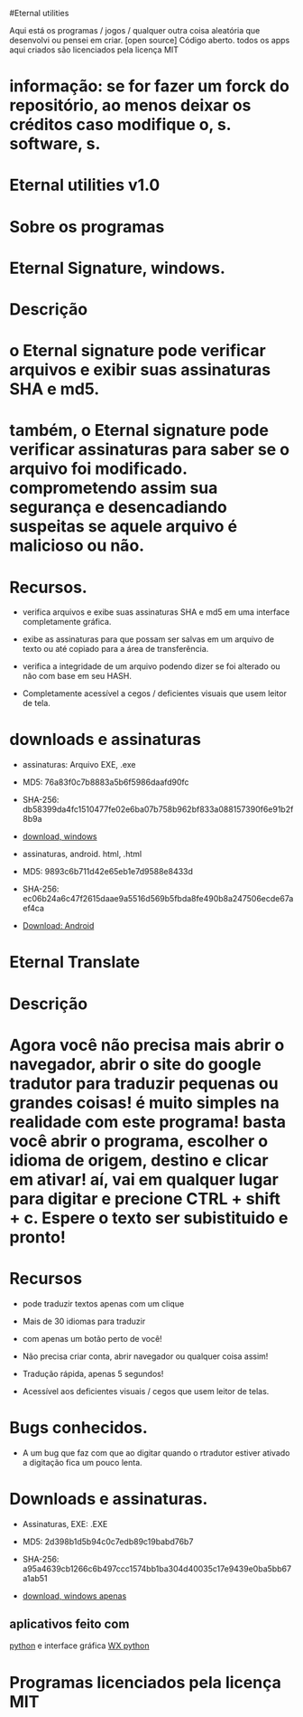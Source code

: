 #Eternal utilities

Aqui está os programas / jogos / qualquer outra coisa aleatória que desenvolvi ou pensei em criar. [open source] Código aberto. todos os apps aqui criados são licenciados pela licença MIT


# informação:  se for fazer um forck do repositório, ao menos deixar os créditos caso modifique o, s. software, s. 


# Eternal utilities v1.0


# Sobre os programas


# Eternal Signature, windows.


# Descrição


# o Eternal signature pode verificar arquivos e exibir suas assinaturas SHA e md5.

# também, o Eternal signature pode verificar assinaturas para saber se o arquivo foi modificado. comprometendo assim sua segurança e desencadiando suspeitas se aquele arquivo é malicioso ou não.


# Recursos.


* verifica arquivos e exibe suas assinaturas SHA e md5 em uma interface completamente gráfica.


* exibe as assinaturas para que possam ser salvas em um arquivo de texto ou até copiado para a área de transferência.


* verifica a integridade de um arquivo podendo dizer se foi alterado ou não com base em seu HASH.


* Completamente acessível a cegos / deficientes visuais que usem leitor de tela.


# downloads e assinaturas


* assinaturas: Arquivo EXE, .exe


* MD5: 76a83f0c7b8883a5b6f5986daafd90fc


* SHA-256: db58399da4fc1510477fe02e6ba07b758b962bf833a088157390f6e91b2f8b9a


* [download, windows](https://github.com/azurejoga/meus-apps/releases/download/EternalSignature1.0/Eternal-Signature-windows.zip)


* assinaturas, android. html, .html


* MD5: 9893c6b711d42e65eb1e7d9588e8433d


* SHA-256: ec06b24a6c47f2615daae9a5516d569b5fbda8fe490b8a247506ecde67aef4ca


* [Download: Android](https://github.com/azurejoga/meus-apps/releases/download/EternalSignature1.0/Eternal-Signature-android.zip)


# Eternal Translate


# Descrição


#  Agora você não precisa mais abrir o navegador, abrir o site do google tradutor para traduzir pequenas ou grandes coisas! é muito simples na realidade com este programa! basta você abrir o programa, escolher o idioma de origem, destino e clicar em ativar! aí, vai em qualquer lugar para digitar e precione CTRL + shift + c. Espere o texto ser subistituido e pronto!


# Recursos


* pode traduzir textos apenas com um clique


* Mais de 30 idiomas para traduzir


*   com apenas um botão perto de você!


* Não precisa criar conta, abrir navegador ou qualquer coisa assim!


* Tradução rápida, apenas 5 segundos!


* Acessível aos deficientes visuais / cegos que usem leitor de telas.


# Bugs conhecidos.


* A um bug que faz com que ao digitar quando o rtradutor estiver ativado a digitação fica um pouco lenta.


# Downloads e assinaturas.


* Assinaturas, EXE: .EXE


* MD5: 2d398b1d5b94c0c7edb89c19babd76b7


* SHA-256: a95a4639cb1266c6b497ccc1574bb1ba304d40035c17e9439e0ba5bb67a1ab51


* [download, windows apenas](https://github.com/azurejoga/meus-apps/releases/download/eternal-translate-keyboard/Eternal-translate-windows.zip)


## aplicativos feito com
 [python](python.org) e interface gráfica  [WX python](wxpython.org)


# Programas licenciados pela licença MIT